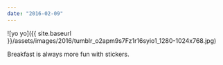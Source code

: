 ```yaml
---
date: "2016-02-09"
---
```


![yo yo]({{ site.baseurl }}/assets/images/2016/tumblr_o2apm9s7Fz1r16syio1_1280-1024x768.jpg)

Breakfast is always more fun with stickers.
